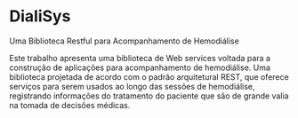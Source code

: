 # DialiSys
Uma Biblioteca Restful para Acompanhamento de Hemodiálise


Este trabalho apresenta uma biblioteca de Web services voltada para a construção de aplicações para acompanhamento de hemodiálise. 
Uma biblioteca projetada de acordo com o padrão arquitetural REST, que oferece serviços para serem usados ao longo das sessões de hemodiálise, 
registrando informações do tratamento do paciente que são de grande valia na tomada de decisões médicas.
